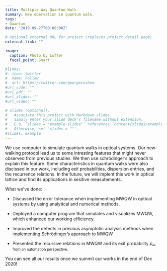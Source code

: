 ```yaml
---
title: Multiple Way Quantum Walk
summary: New obervation in quantum walk.
tags:
- Quantum
date: "2019-09-27T00:00:00Z"

# Optional external URL for project (replaces project detail page).
external_link: ""

image:
  caption: Photo by Lufter
  focal_point: Smart

#links:
#- icon: twitter
#  name: Follow
#  url: https://twitter.com/georgecushen
#url_code: ""
#url_pdf: ""
#url_slides: ""
#url_video: ""

# Slides (optional).
#   Associate this project with Markdown slides.
#   Simply enter your slide deck's filename without extension.
#   E.g. `slides = "example-slides"` references `content/slides/example-slides.md`.
#   Otherwise, set `slides = ""`.
#slides: example
---
```


We use computer to simulate quantum walks in optical systems. Our new walking protocol lead us to some intresting features that might never observed from previous studies. We then use schrödinger’s approach to explain this feature. Some characteristics in quantum walks were also discissed in our work, including exit probabilities, dispersion entries, and the recurrence relations. In the future, we will implent this work in optical lattice and find its applications in sesitive measutements.

What we've done:

* Discussed the error tolerance when implementing MWQW in optical systems by using analytical and numerical methods.

* Deployed a computer program that simulates and visualizes MWQW, which enhanced our working efficiency.

* Improved the defects in previous asymptotic analysis methods when implementing Schrödinger’s approach to MWQW

* Presented the recursive relations in MWQW and its exit probability 𝑝<sub>∞ from an automation perspective.

 You can see all our results once we summit our works in the end of Dec 2020!
